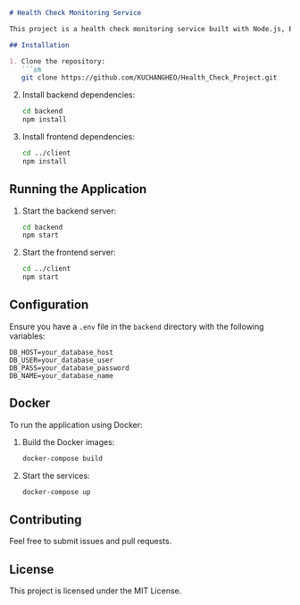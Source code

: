 ```markdown
# Health Check Monitoring Service

This project is a health check monitoring service built with Node.js, Express, and React.

## Installation

1. Clone the repository:
   ```sh
   git clone https://github.com/KUCHANGHEO/Health_Check_Project.git
   ```

2. Install backend dependencies:
   ```sh
   cd backend
   npm install
   ```

3. Install frontend dependencies:
   ```sh
   cd ../client
   npm install
   ```

## Running the Application

1. Start the backend server:
   ```sh
   cd backend
   npm start
   ```

2. Start the frontend server:
   ```sh
   cd ../client
   npm start
   ```

## Configuration

Ensure you have a `.env` file in the `backend` directory with the following variables:
```
DB_HOST=your_database_host
DB_USER=your_database_user
DB_PASS=your_database_password
DB_NAME=your_database_name
```

## Docker

To run the application using Docker:

1. Build the Docker images:
   ```sh
   docker-compose build
   ```

2. Start the services:
   ```sh
   docker-compose up
   ```

## Contributing

Feel free to submit issues and pull requests.

## License

This project is licensed under the MIT License.
```

